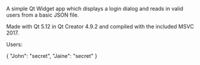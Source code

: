 A simple Qt Widget app which displays a login dialog and reads in valid users from a basic JSON file.

Made with Qt 5.12 in Qt Creator 4.9.2 and compiled with the included MSVC 2017.

Users:

{
    "John": "secret",
    "Jaine": "secret"
}
